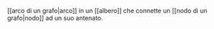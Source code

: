 [[arco di un grafo|arco]] in un [[albero]] che connette un [[nodo di un grafo|nodo]] ad un suo antenato.
